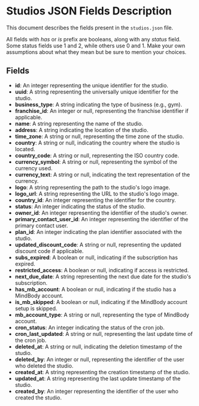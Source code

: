 # Studios JSON Fields Description

This document describes the fields present in the `studios.json` file.

All fields with _has_ or _is_ prefix are booleans, along with any _status_ field.
Some status fields use 1 and 2, while others use 0 and 1. Make your own assumptions about what they mean but be sure to mention your choices.

## Fields

- **id**: An integer representing the unique identifier for the studio.
- **uuid**: A string representing the universally unique identifier for the studio.
- **business_type**: A string indicating the type of business (e.g., gym).
- **franchise_id**: An integer or null, representing the franchise identifier if applicable.
- **name**: A string representing the name of the studio.
- **address**: A string indicating the location of the studio.
- **time_zone**: A string or null, representing the time zone of the studio.
- **country**: A string or null, indicating the country where the studio is located.
- **country_code**: A string or null, representing the ISO country code.
- **currency_symbol**: A string or null, representing the symbol of the currency used.
- **currency_text**: A string or null, indicating the text representation of the currency.
- **logo**: A string representing the path to the studio's logo image.
- **logo_url**: A string representing the URL to the studio's logo image.
- **country_id**: An integer representing the identifier for the country.
- **status**: An integer indicating the status of the studio.
- **owner_id**: An integer representing the identifier of the studio's owner.
- **primary_contact_user_id**: An integer representing the identifier of the primary contact user.
- **plan_id**: An integer indicating the plan identifier associated with the studio.
- **updated_discount_code**: A string or null, representing the updated discount code if applicable.
- **subs_expired**: A boolean or null, indicating if the subscription has expired.
- **restricted_access**: A boolean or null, indicating if access is restricted.
- **next_due_date**: A string representing the next due date for the studio's subscription.
- **has_mb_account**: A boolean or null, indicating if the studio has a MindBody account.
- **is_mb_skipped**: A boolean or null, indicating if the MindBody account setup is skipped.
- **mb_account_type**: A string or null, representing the type of MindBody account.
- **cron_status**: An integer indicating the status of the cron job.
- **cron_last_updated**: A string or null, representing the last update time of the cron job.
- **deleted_at**: A string or null, indicating the deletion timestamp of the studio.
- **deleted_by**: An integer or null, representing the identifier of the user who deleted the studio.
- **created_at**: A string representing the creation timestamp of the studio.
- **updated_at**: A string representing the last update timestamp of the studio.
- **created_by**: An integer representing the identifier of the user who created the studio.
